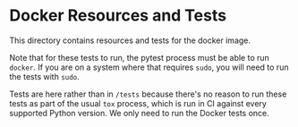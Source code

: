 <!-- -*-GFM-*- -->

# Docker Resources and Tests

This directory contains resources and tests for the docker image.

Note that for these tests to run, the pytest process must be able to run
`docker`. If you are on a system where that requires `sudo`, you will need to
run the tests with `sudo`.

Tests are here rather than in `/tests` because there's no reason to run these
tests as part of the usual `tox` process, which is run in CI against every
supported Python version. We only need to run the Docker tests once.

